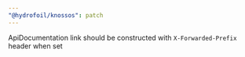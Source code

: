 ```yaml
---
"@hydrofoil/knossos": patch
---
```


ApiDocumentation link should be constructed with `X-Forwarded-Prefix` header when set
